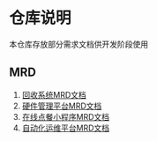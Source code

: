 # 仓库说明

本仓库存放部分需求文档供开发阶段使用

## MRD

1. [回收系统MRD文档](https://github.com/kirineko/mrd/blob/master/recycle.md)
2. [硬件管理平台MRD文档](https://github.com/kirineko/mrd/blob/master/hardware.md)
3. [在线点餐小程序MRD文档](https://github.com/kirineko/mrd/blob/master/miniprogram.md)
4. [自动化运维平台MRD文档](https://github.com/kirineko/SimpleCI/blob/master/README.md)